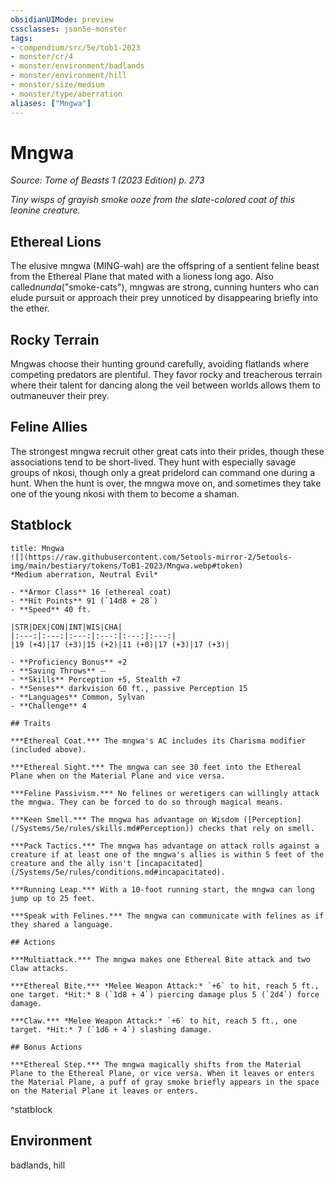 ```yaml
---
obsidianUIMode: preview
cssclasses: json5e-monster
tags:
- compendium/src/5e/tob1-2023
- monster/cr/4
- monster/environment/badlands
- monster/environment/hill
- monster/size/medium
- monster/type/aberration
aliases: ["Mngwa"]
---
```

# Mngwa
*Source: Tome of Beasts 1 (2023 Edition) p. 273*  

*Tiny wisps of grayish smoke ooze from the slate-colored coat of this leonine creature.*

## Ethereal Lions

The elusive mngwa (MING-wah) are the offspring of a sentient feline beast from the Ethereal Plane that mated with a lioness long ago. Also called*nunda*("smoke-cats"), mngwas are strong, cunning hunters who can elude pursuit or approach their prey unnoticed by disappearing briefly into the ether.

## Rocky Terrain

Mngwas choose their hunting ground carefully, avoiding flatlands where competing predators are plentiful. They favor rocky and treacherous terrain where their talent for dancing along the veil between worlds allows them to outmaneuver their prey.

## Feline Allies

The strongest mngwa recruit other great cats into their prides, though these associations tend to be short-lived. They hunt with especially savage groups of nkosi, though only a great pridelord can command one during a hunt. When the hunt is over, the mngwa move on, and sometimes they take one of the young nkosi with them to become a shaman.

## Statblock

```ad-statblock
title: Mngwa
![](https://raw.githubusercontent.com/5etools-mirror-2/5etools-img/main/bestiary/tokens/ToB1-2023/Mngwa.webp#token)
*Medium aberration, Neutral Evil*

- **Armor Class** 16 (ethereal coat)
- **Hit Points** 91 (`14d8 + 28`)
- **Speed** 40 ft.

|STR|DEX|CON|INT|WIS|CHA|
|:---:|:---:|:---:|:---:|:---:|:---:|
|19 (+4)|17 (+3)|15 (+2)|11 (+0)|17 (+3)|17 (+3)|

- **Proficiency Bonus** +2
- **Saving Throws** ⏤
- **Skills** Perception +5, Stealth +7
- **Senses** darkvision 60 ft., passive Perception 15
- **Languages** Common, Sylvan
- **Challenge** 4

## Traits

***Ethereal Coat.*** The mngwa's AC includes its Charisma modifier (included above).

***Ethereal Sight.*** The mngwa can see 30 feet into the Ethereal Plane when on the Material Plane and vice versa.

***Feline Passivism.*** No felines or weretigers can willingly attack the mngwa. They can be forced to do so through magical means.

***Keen Smell.*** The mngwa has advantage on Wisdom ([Perception](/Systems/5e/rules/skills.md#Perception)) checks that rely on smell.

***Pack Tactics.*** The mngwa has advantage on attack rolls against a creature if at least one of the mngwa's allies is within 5 feet of the creature and the ally isn't [incapacitated](/Systems/5e/rules/conditions.md#incapacitated).

***Running Leap.*** With a 10-foot running start, the mngwa can long jump up to 25 feet.

***Speak with Felines.*** The mngwa can communicate with felines as if they shared a language.

## Actions

***Multiattack.*** The mngwa makes one Ethereal Bite attack and two Claw attacks.

***Ethereal Bite.*** *Melee Weapon Attack:* `+6` to hit, reach 5 ft., one target. *Hit:* 8 (`1d8 + 4`) piercing damage plus 5 (`2d4`) force damage.

***Claw.*** *Melee Weapon Attack:* `+6` to hit, reach 5 ft., one target. *Hit:* 7 (`1d6 + 4`) slashing damage.

## Bonus Actions

***Ethereal Step.*** The mngwa magically shifts from the Material Plane to the Ethereal Plane, or vice versa. When it leaves or enters the Material Plane, a puff of gray smoke briefly appears in the space on the Material Plane it leaves or enters.
```
^statblock

## Environment

badlands, hill